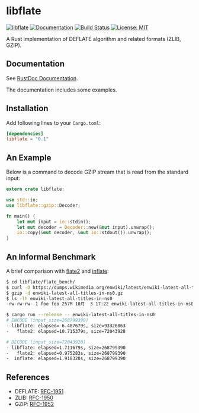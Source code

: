 libflate
========

[![libflate](http://meritbadge.herokuapp.com/libflate)](https://crates.io/crates/libflate)
[![Documentation](https://docs.rs/libflate/badge.svg)](https://docs.rs/libflate)
[![Build Status](https://travis-ci.org/sile/libflate.svg?branch=master)](https://travis-ci.org/sile/libflate)
[![License: MIT](https://img.shields.io/badge/license-MIT-blue.svg)](LICENSE)

A Rust implementation of DEFLATE algorithm and related formats (ZLIB, GZIP).

Documentation
-------------

See [RustDoc Documentation](https://docs.rs/libflate).

The documentation includes some examples.

Installation
------------

Add following lines to your `Cargo.toml`:

```toml
[dependencies]
libflate = "0.1"
```

An Example
----------

Below is a command to decode GZIP stream that is read from the standard input:

```rust
extern crate libflate;

use std::io;
use libflate::gzip::Decoder;

fn main() {
    let mut input = io::stdin();
    let mut decoder = Decoder::new(&mut input).unwrap();
    io::copy(&mut decoder, &mut io::stdout()).unwrap();
}
```

An Informal Benchmark
---------------------

A brief comparison with [flate2](https://github.com/alexcrichton/flate2-rs) and
[inflate](https://github.com/PistonDevelopers/inflate):

```bash
$ cd libflate/flate_bench/
$ curl -O https://dumps.wikimedia.org/enwiki/latest/enwiki-latest-all-titles-in-ns0.gz
$ gzip -d enwiki-latest-all-titles-in-ns0.gz
$ ls -lh enwiki-latest-all-titles-in-ns0
-rw-rw-rw- 1 foo foo 257M 10月  3 17:22 enwiki-latest-all-titles-in-ns0

$ cargo run --release -- enwiki-latest-all-titles-in-ns0
# ENCODE (input_size=268799390)
- libflate: elapsed= 6.487679s, size=93326863
-   flate2: elapsed=10.715379s, size=72043928

# DECODE (input_size=72043928)
- libflate: elapsed=1.711679s, size=268799390
-   flate2: elapsed=0.975283s, size=268799390
-  inflate: elapsed=1.918320s, size=268799390
```

References
----------

- DEFLATE: [RFC-1951](https://tools.ietf.org/html/rfc1951)
- ZLIB: [RFC-1950](https://tools.ietf.org/html/rfc1950)
- GZIP: [RFC-1952](https://tools.ietf.org/html/rfc1952)

